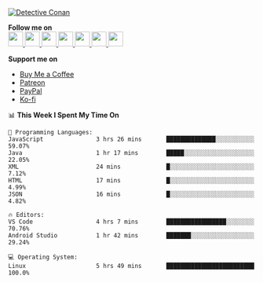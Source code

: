 <a href="https://mrepol742.github.io">
  <img alt="Detective Conan" src="https://mrepol742-gif-randomizer.vercel.app/api/#2" /> 
  </a> 
  
  
  **Follow me on** <br>
  <a href="https://mrepol742.github.io/">
  <img src="https://github.com/mrepol742/mrepol742/blob/master/images/web.svg" width="30">
</a>
<a href="https://facebook.com/melvinjonesrepol">
  <img src="https://github.com/mrepol742/mrepol742/blob/master/images/facebook.svg" width="30">
</a>
<a href="https://instagram.com/melvinjonesrepol">
  <img src="https://github.com/mrepol742/mrepol742/blob/master/images/instagram.svg" width="30">
</a>
<a href="https://pinterest.com/mrepol742">
  <img src="https://github.com/mrepol742/mrepol742/blob/master/images/pinterest.svg" width="30">
</a>
<a href="https://twitter.com/mrepol742`">
  <img src="https://github.com/mrepol742/mrepol742/blob/master/images/twitter.svg" width="30">
</a>
<a href="https://linkedin.com/in/mrepol742">
  <img src="https://github.com/mrepol742/mrepol742/blob/master/images/linkedin.svg" width="30">
</a>
<a href="https://www.youtube.com/@mrepol742">
  <img src="https://github.com/mrepol742/mrepol742/blob/master/images/youtube.svg" width="30">
</a>

**Support me on**<ul>
            <li>
              <a  href="https://www.buymeacoffee.com/mrepol742">Buy Me a Coffee</a>
            </li>
            <li>
              <a href="https://www.patreon.com/melvinjonesrepol">Patreon</a>
            </li>
            <li >
              <a href="https://paypal.me/mrepol742">PayPal</a>
            </li>
            <li>
              <a href="https://ko-fi.com/mrepol742">Ko-fi</a>
            </li>
          </ul>

<!--START_SECTION:waka-->
📊 **This Week I Spent My Time On** 

```text
💬 Programming Languages: 
JavaScript               3 hrs 26 mins       ██████████████░░░░░░░░░░░   59.07% 
Java                     1 hr 17 mins        █████░░░░░░░░░░░░░░░░░░░░   22.05% 
XML                      24 mins             █░░░░░░░░░░░░░░░░░░░░░░░░   7.12% 
HTML                     17 mins             █░░░░░░░░░░░░░░░░░░░░░░░░   4.99% 
JSON                     16 mins             █░░░░░░░░░░░░░░░░░░░░░░░░   4.82%

🔥 Editors: 
VS Code                  4 hrs 7 mins        █████████████████░░░░░░░░   70.76% 
Android Studio           1 hr 42 mins        ███████░░░░░░░░░░░░░░░░░░   29.24%

💻 Operating System: 
Linux                    5 hrs 49 mins       █████████████████████████   100.0%

```


<!--END_SECTION:waka-->

